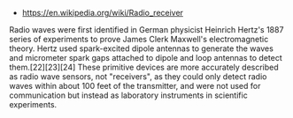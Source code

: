 

* https://en.wikipedia.org/wiki/Radio_receiver

Radio waves were first identified in German physicist Heinrich Hertz's 1887 series of experiments to prove James Clerk Maxwell's electromagnetic theory. Hertz used spark-excited dipole antennas to generate the waves and micrometer spark gaps attached to dipole and loop antennas to detect them.[22][23][24] These primitive devices are more accurately described as radio wave sensors, not "receivers", as they could only detect radio waves within about 100 feet of the transmitter, and were not used for communication but instead as laboratory instruments in scientific experiments.